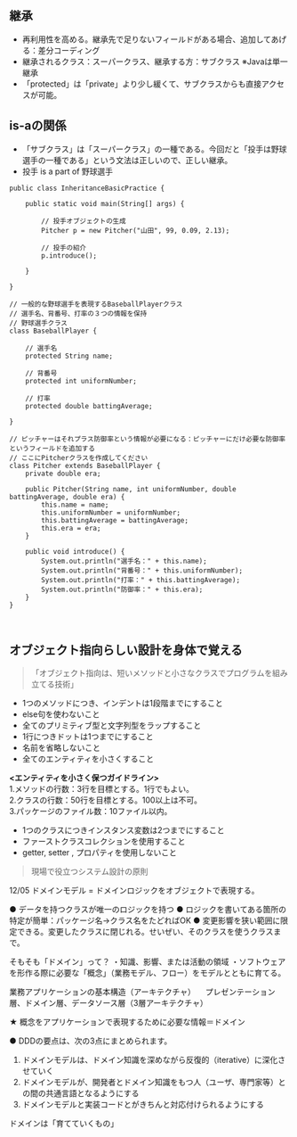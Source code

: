 ## 継承
- 再利用性を高める。継承先で足りないフィールドがある場合、追加してあげる：差分コーディング
- 継承されるクラス：スーパークラス、継承する方：サブクラス ※Javaは単一継承
- 「protected」は「private」より少し緩くて、サブクラスからも直接アクセスが可能。

## is-aの関係
- 「サブクラス」は「スーパークラス」の一種である。今回だと「投手は野球選手の一種である」という文法は正しいので、正しい継承。
- 投手 is a part of 野球選手

```
public class InheritanceBasicPractice {

	public static void main(String[] args) {

		// 投手オブジェクトの生成
		Pitcher p = new Pitcher("山田", 99, 0.09, 2.13);

		// 投手の紹介
		p.introduce();

	}

}

// 一般的な野球選手を表現するBaseballPlayerクラス
// 選手名、背番号、打率の３つの情報を保持
// 野球選手クラス
class BaseballPlayer {

	// 選手名
	protected String name;

	// 背番号
	protected int uniformNumber;

	// 打率
	protected double battingAverage;

}

// ピッチャーはそれプラス防御率という情報が必要になる：ピッチャーにだけ必要な防御率というフィールドを追加する
// ここにPitcherクラスを作成してください
class Pitcher extends BaseballPlayer {
	private double era;

	public Pitcher(String name, int uniformNumber, double battingAverage, double era) {
		this.name = name;
		this.uniformNumber = uniformNumber;
		this.battingAverage = battingAverage;
		this.era = era;
	}

	public void introduce() {
		System.out.println("選手名：" + this.name);
		System.out.println("背番号：" + this.uniformNumber);
		System.out.println("打率：" + this.battingAverage);
		System.out.println("防御率：" + this.era);
	}
}



```

## オブジェクト指向らしい設計を身体で覚える 
> 「オブジェクト指向は、短いメソッドと小さなクラスでプログラムを組み立てる技術」
- 1つのメソッドにつき、インデントは1段階までにすること  
- else句を使わないこと  
- 全てのプリミティブ型と文字列型をラップすること  
- 1行につきドットは1つまでにすること
- 名前を省略しないこと
- 全てのエンティティを小さくすること  

 **<エンティティを小さく保つガイドライン>**  
  1.メソッドの行数：3行を目標とする。1行でもよい。  
  2.クラスの行数：50行を目標とする。100以上は不可。    
  3.パッケージのファイル数：10ファイル以内。  

- 1つのクラスにつきインスタンス変数は2つまでにすること
- ファーストクラスコレクションを使用すること
- getter, setter , プロパティを使用しないこと

> 現場で役立つシステム設計の原則

12/05
ドメインモデル = ドメインロジックをオブジェクトで表現する。

● データを持つクラスが唯一のロジックを持つ
● ロジックを書いてある箇所の特定が簡単：パッケージ名→クラス名をたどればOK
● 変更影響を狭い範囲に限定できる。変更したクラスに閉じれる。せいぜい、そのクラスを使うクラスまで。

そもそも「ドメイン」って？
・知識、影響、または活動の領域
・ソフトウェアを形作る際に必要な「概念」（業務モデル、フロー）をモデルとともに育てる。

業務アプリケーションの基本構造（アーキテクチャ）
　プレゼンテーション層、ドメイン層、データソース層（3層アーキテクチャ）

★ 概念をアプリケーションで表現するために必要な情報＝ドメイン

● DDDの要点は、次の3点にまとめられます。

1. ドメインモデルは、ドメイン知識を深めながら反復的（iterative）に深化させていく
2. ドメインモデルが、開発者とドメイン知識をもつ人（ユーザ、専門家等）との間の共通言語となるようにする
3. ドメインモデルと実装コードとがきちんと対応付けられるようにする

ドメインは「育てていくもの」
